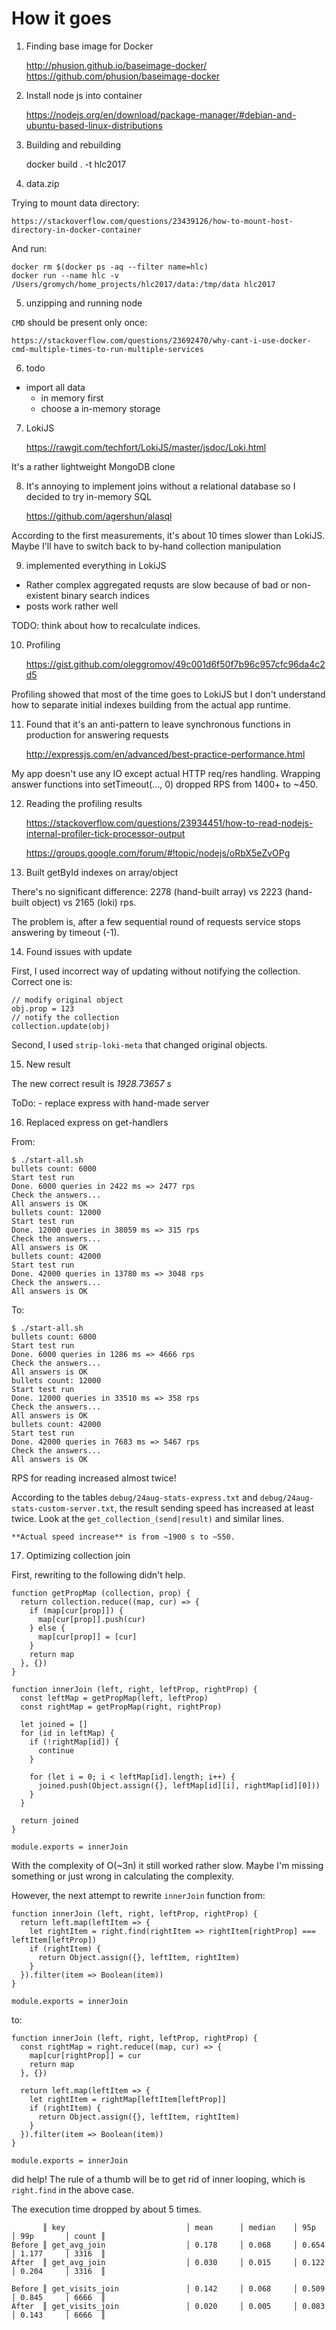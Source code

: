 # How it goes

1. Finding base image for Docker

    http://phusion.github.io/baseimage-docker/
    https://github.com/phusion/baseimage-docker

2. Install node js into container

    https://nodejs.org/en/download/package-manager/#debian-and-ubuntu-based-linux-distributions

3. Building and rebuilding

    docker build . -t hlc2017

4. data.zip

  Trying to mount data directory:

    https://stackoverflow.com/questions/23439126/how-to-mount-host-directory-in-docker-container

  And run:

    docker rm $(docker ps -aq --filter name=hlc)
    docker run --name hlc -v /Users/gromych/home_projects/hlc2017/data:/tmp/data hlc2017


5. unzipping and running node

  `CMD` should be present only once:

    https://stackoverflow.com/questions/23692470/why-cant-i-use-docker-cmd-multiple-times-to-run-multiple-services

6. todo

  - import all data
    - in memory first
    - choose a in-memory storage

7. LokiJS

    https://rawgit.com/techfort/LokiJS/master/jsdoc/Loki.html

  It's a rather lightweight MongoDB clone

8. It's annoying to implement joins without a relational database so I decided to try in-memory SQL

    https://github.com/agershun/alasql

  According to the first measurements, it's about 10 times slower than LokiJS. Maybe I'll have to switch back to by-hand collection manipulation

9. implemented everything in LokiJS

  - Rather complex aggregated requsts are slow because of bad or non-existent binary search indices
  - posts work rather well

  TODO: think about how to recalculate indices.

10. Profiling

    https://gist.github.com/oleggromov/49c001d6f50f7b96c957cfc96da4c2d5

  Profiling showed that most of the time goes to LokiJS but I don't understand how to separate initial indexes building from the actual app runtime.

11. Found that it's an anti-pattern to leave synchronous functions in production for answering requests

    http://expressjs.com/en/advanced/best-practice-performance.html

  My app doesn't use any IO except actual HTTP req/res handling. Wrapping answer functions into setTimeout(..., 0) dropped RPS from 1400+ to ~450.

12. Reading the profiling results

    https://stackoverflow.com/questions/23934451/how-to-read-nodejs-internal-profiler-tick-processor-output

    https://groups.google.com/forum/#!topic/nodejs/oRbX5eZvOPg

13. Built getById indexes on array/object

  There's no significant difference: 2278 (hand-built array) vs 2223 (hand-built object) vs 2165 (loki) rps.

  The problem is, after a few sequential round of requests service stops answering by timeout (-1).

14. Found issues with update

  First, I used incorrect way of updating without notifying the collection. Correct one is:

    // modify original object
    obj.prop = 123
    // notify the collection
    collection.update(obj)

  Second, I used `strip-loki-meta` that changed original objects.

15. New result

  The new correct result is *1928.73657 s*

  ToDo:
    - replace express with hand-made server

16. Replaced express on get-handlers

  From:

    $ ./start-all.sh
    bullets count: 6000
    Start test run
    Done. 6000 queries in 2422 ms => 2477 rps
    Check the answers...
    All answers is OK
    bullets count: 12000
    Start test run
    Done. 12000 queries in 38059 ms => 315 rps
    Check the answers...
    All answers is OK
    bullets count: 42000
    Start test run
    Done. 42000 queries in 13780 ms => 3048 rps
    Check the answers...
    All answers is OK

  To:

    $ ./start-all.sh
    bullets count: 6000
    Start test run
    Done. 6000 queries in 1286 ms => 4666 rps
    Check the answers...
    All answers is OK
    bullets count: 12000
    Start test run
    Done. 12000 queries in 33510 ms => 358 rps
    Check the answers...
    All answers is OK
    bullets count: 42000
    Start test run
    Done. 42000 queries in 7683 ms => 5467 rps
    Check the answers...
    All answers is OK

  RPS for reading increased almost twice!

  According to the tables `debug/24aug-stats-express.txt` and `debug/24aug-stats-custom-server.txt`, the result sending speed has increased at least twice. Look at the `get_collection_(send|result)` and similar lines.

	**Actual speed increase** is from ~1900 s to ~550.

17. Optimizing collection join

  First, rewriting to the following didn't help.

    function getPropMap (collection, prop) {
      return collection.reduce((map, cur) => {
        if (map[cur[prop]]) {
          map[cur[prop]].push(cur)
        } else {
          map[cur[prop]] = [cur]
        }
        return map
      }, {})
    }

    function innerJoin (left, right, leftProp, rightProp) {
      const leftMap = getPropMap(left, leftProp)
      const rightMap = getPropMap(right, rightProp)

      let joined = []
      for (id in leftMap) {
        if (!rightMap[id]) {
          continue
        }

        for (let i = 0; i < leftMap[id].length; i++) {
          joined.push(Object.assign({}, leftMap[id][i], rightMap[id][0]))
        }
      }

      return joined
    }

    module.exports = innerJoin

  With the complexity of O(~3n) it still worked rather slow. Maybe I'm missing something or just wrong in calculating the complexity.

  However, the next attempt to rewrite `innerJoin` function from:

    function innerJoin (left, right, leftProp, rightProp) {
      return left.map(leftItem => {
        let rightItem = right.find(rightItem => rightItem[rightProp] === leftItem[leftProp])
        if (rightItem) {
          return Object.assign({}, leftItem, rightItem)
        }
      }).filter(item => Boolean(item))
    }

    module.exports = innerJoin

  to:

    function innerJoin (left, right, leftProp, rightProp) {
      const rightMap = right.reduce((map, cur) => {
        map[cur[rightProp]] = cur
        return map
      }, {})

      return left.map(leftItem => {
        let rightItem = rightMap[leftItem[leftProp]]
        if (rightItem) {
          return Object.assign({}, leftItem, rightItem)
        }
      }).filter(item => Boolean(item))
    }

    module.exports = innerJoin

  did help! The rule of a thumb will be to get rid of inner looping, which is `right.find` in the above case.

  The execution time dropped by about 5 times.

           ║ key                           │ mean      │ median    │ 95p       │ 99p       │ count ║
    Before ║ get_avg_join                  │ 0.178     │ 0.068     │ 0.654     │ 1.177     │ 3316  ║
    After  ║ get_avg_join                  │ 0.030     │ 0.015     │ 0.122     │ 0.204     │ 3316  ║

    Before ║ get_visits_join               │ 0.142     │ 0.068     │ 0.509     │ 0.845     │ 6666  ║
    After  ║ get_visits_join               │ 0.020     │ 0.005     │ 0.083     │ 0.143     │ 6666  ║
